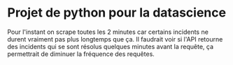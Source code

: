 # Projet de python pour la datascience

Pour l'instant on scrape toutes les 2 minutes car certains incidents ne durent vraiment pas plus longtemps que ça. Il faudrait voir si l'API retourne des incidents qui se sont résolus quelques minutes avant la requête, ça permettrait de diminuer la fréquence des requêtes.
